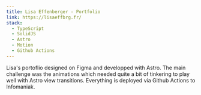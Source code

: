 ```yaml
---
title: Lisa Effenberger - Portfolio
link: https://lisaeffbrg.fr/
stack:
  - TypeScript
  - SolidJS
  - Astro
  - Motion
  - Github Actions
---
```


Lisa's portoflio designed on Figma and developped with Astro. The main challenge was the animations which needed quite a bit of tinkering to play well with Astro view transitions. Everything is deployed via Github Actions to Infomaniak.
